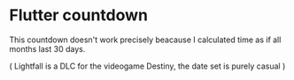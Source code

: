 # Flutter countdown 

This countdown doesn't work precisely beacause I calculated time as if all months last 30 days.

( Lightfall is a DLC for the videogame Destiny, the date set is purely casual )